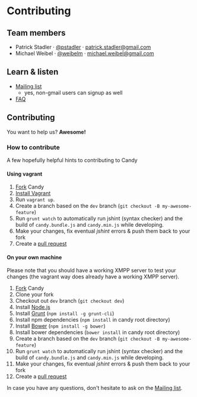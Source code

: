 # Contributing

## Team members

* Patrick Stadler &middot; [@pstadler](http://twitter.com/pstadler) &middot; <patrick.stadler@gmail.com>
* Michael Weibel &middot; [@weibelm](htps://twitter.com/weibelm) &middot; <michael.weibel@gmail.com>

## Learn & listen

* [Mailing list](http://groups.google.com/group/candy-chat)
	* yes, non-gmail users can signup as well
* [FAQ](https://github.com/candy-chat/candy/wiki/Frequently-Asked-Questions)

## Contributing

You want to help us? **Awesome!**

### How to contribute
A few hopefully helpful hints to contributing to Candy

#### Using vagrant
1. [Fork](https://help.github.com/articles/fork-a-repo) Candy
2. [Install Vagrant](http://vagrantup.com/)
3. Run `vagrant up`.
5. Create a branch based on the `dev` branch (`git checkout -B my-awesome-feature`)
6. Run `grunt watch` to automatically run jshint (syntax checker) and the build of `candy.bundle.js` and `candy.min.js` while developing.
7. Make your changes, fix eventual *jshint* errors & push them back to your fork
8. Create a [pull request](https://help.github.com/articles/using-pull-requests)


#### On your own machine
Please note that you should have a working XMPP server to test your changes (the vagrant way does already have a working XMPP server).

1. [Fork](https://help.github.com/articles/fork-a-repo) Candy
2. Clone your fork
2. Checkout out `dev` branch (`git checkout dev`)
3. Install [Node.js](http://nodejs.org/)
4. Install [Grunt](http://gruntjs.com/) (`npm install -g grunt-cli`)
5. Install npm dependencies (`npm install` in candy root directory)
4. Install [Bower](http://bower.io/) (`npm install -g bower`)
5. Install bower dependencies (`bower install` in candy root directory)
6. Create a branch based on the `dev` branch (`git checkout -B my-awesome-feature`)
7. Run `grunt watch` to automatically run jshint (syntax checker) and the build of `candy.bundle.js` and `candy.min.js` while developing.
8. Make your changes, fix eventual *jshint* errors & push them back to your fork
9. Create a [pull request](https://help.github.com/articles/using-pull-requests)

In case you have any questions, don't hesitate to ask on the [Mailing list](http://groups.google.com/group/candy-chat).
